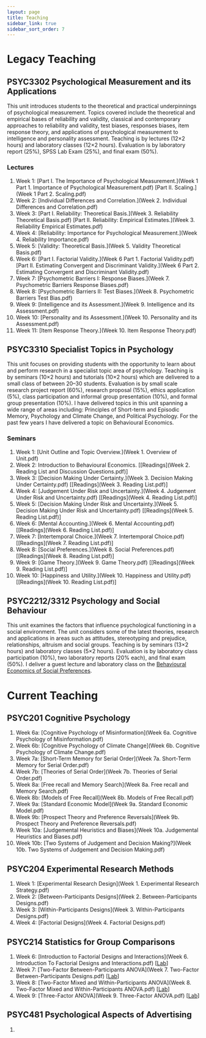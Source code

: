 ```yaml
---
layout: page
title: Teaching
sidebar_link: true
sidebar_sort_order: 7
---
```


<!-- Global site tag (gtag.js) - Google Analytics -->
<script async src="https://www.googletagmanager.com/gtag/js?id=UA-127807240-1"></script>
<script>
  window.dataLayer = window.dataLayer || [];
  function gtag(){dataLayer.push(arguments);}
  gtag('js', new Date());

  gtag('config', 'UA-127807240-1');
</script>

# Legacy Teaching

## PSYC3302 Psychological Measurement and its Applications 
This unit introduces students to the theoretical and practical underpinnings of psychological measurement. Topics covered include the theoretical and empirical bases of reliability and validity, classical and contemporary approaches to reliability and validity, test biases, responses biases, item response theory, and applications of psychological measurement to intelligence and personality assessment. Teaching is by lectures (12×2 hours) and laboratory classes (12×2 hours). Evaluation is by laboratory report (25%), SPSS Lab Exam (25%), and final exam (50%). 

### Lectures
1. Week 1: [Part I. The Importance of Psychological Measurement.](Week 1 Part 1. Importance of Psychological Measurement.pdf) [Part II. Scaling.](Week 1 Part 2. Scaling.pdf)
2. Week 2: [Individual Differences and Correlation.](Week 2. Individual Differences and Correlation.pdf)
3. Week 3: [Part I. Reliability: Theoretical Basis.](Week 3. Reliability Theoretical Basis.pdf) [Part II. Reliability: Empirical Estimates.](Week 3. Reliability Empirical Estimates.pdf)
4. Week 4: [Reliability: Importance for Psychological Measurement.](Week 4. Reliability Importance.pdf)
5. Week 5: [Validity: Theoretical Basis.](Week 5. Validity Theoretical Basis.pdf)
6. Week 6: [Part I. Factorial Validity.](Week 6 Part 1. Factorial Validity.pdf) [Part II. Estimating Convergent and Discriminant Validity.](Week 6 Part 2. Estimating Convergent and Discriminant Validity.pdf)
7. Week 7: [Psychometric Barriers I: Response Biases.](Week 7. Psychometric Barriers Response Biases.pdf)
8. Week 8: [Psychometric Barriers II: Test Biases.](Week 8. Psychometric Barriers Test Bias.pdf)
9. Week 9: [Intelligence and its Assessment.](Week 9. Intelligence and its Assessment.pdf)
10. Week 10: [Personality and its Assessment.](Week 10. Personality and its Assessment.pdf)
11. Week 11: [Item Response Theory.](Week 10. Item Response Theory.pdf)

## PSYC3310 Specialist Topics in Psychology
This unit focuses on providing students with the opportunity to learn about and perform research in a specialist topic area of psychology. Teaching is by seminars (10×2 hours) and tutorials (10×2 hours) which are delivered to a small class of between 20–30 students. Evaluation is by small scale research project report (60%), research proposal (15%), ethics application (5%), class participation and informal group presentation (10%), and formal group presentation (10%). I have delivered topics in this unit spanning a wide range of areas including: Principles of Short-term and Episodic Memory, Psychology and Climate Change, and Political Psychology. For the past few years I have delivered a topic on Behavioural Economics.

### Seminars
1. Week 1: [Unit Outline and Topic Overview.](Week 1. Overview of Unit.pdf) 
2. Week 2: Introduction to Behavioural Economics. [[Readings](Week 2. Reading List and Discussion Questions.pdf)]
3. Week 3: [Decision Making Under Certainty.](Week 3. Decision Making Under Certainty.pdf) [[Readings](Week 3. Reading List.pdf)]
4. Week 4: [Judgement Under Risk and Uncertainty.](Week 4. Judgement Under Risk and Uncertainty.pdf) [[Readings](Week 4. Reading List.pdf)]
5. Week 5: [Decision Making Under Risk and Uncertainty.](Week 5. Decision Making Under Risk and Uncertainty.pdf) [[Readings](Week 5. Reading List.pdf)]
6. Week 6: [Mental Accounting.](Week 6. Mental Accounting.pdf) [[Readings](Week 6. Reading List.pdf)]
7. Week 7: [Intertemporal Choice.](Week 7. Intertemporal Choice.pdf) [[Readings](Week 7. Reading List.pdf)]
8. Week 8: [Social Preferences.](Week 8. Social Preferences.pdf) [[Readings](Week 8. Reading List.pdf)]
9. Week 9: [Game Theory.](Week 9. Game Theory.pdf) [[Readings](Week 9. Reading List.pdf)]
10. Week 10: [Happiness and Utility.](Week 10. Happiness and Utility.pdf) [[Readings](Week 10. Reading List.pdf)]

## PSYC2212/3312 Psychology and Social Behaviour
This unit examines the factors that influence psychological functioning in a social environment. The unit considers some of the latest theories, research and applications in areas such as attitudes, stereotyping and prejudice, relationships, altruism and social groups. Teaching is by seminars (13×2 hours) and laboratory classes (5×2 hours). Evaluation is by laboratory class participation (10%), two laboratory reports (20% each), and final exam (50%). I deliver a guest lecture and laboratory class on the [Behavioural Economics of Social Preferences](Social.Preferences.pdf).

# Current Teaching

## PSYC201 Cognitive Psychology

1. Week 6a: [Cognitive Psychology of Misinformation](Week 6a. Cognitive Psychology of Misinformation.pdf)
2. Week 6b: [Cognitive Psychology of Climate Change](Week 6b. Cognitive Psychology of Climate Change.pdf)
3. Week 7a: [Short-Term Memory for Serial Order](Week 7a. Short-Term Memory for Serial Order.pdf)
4. Week 7b: [Theories of Serial Order](Week 7b. Theories of Serial Order.pdf)
5. Week 8a: [Free recall and Memory Search](Week 8a. Free recall and Memory Search.pdf)
6. Week 8b: [Models of Free Recall](Week 8b. Models of Free Recall.pdf)
7. Week 9a: [Standard Economic Model](Week 9a. Standard Economic Model.pdf) 
8. Week 9b: [Prospect Theory and Preference Reversals](Week 9b. Prospect Theory and Preference Reversals.pdf)
9. Week 10a: [Judgemental Heuristics and Biases](Week 10a. Judgemental Heuristics and Biases.pdf)
10. Week 10b: [Two Systems of Judgement and Decision Making?](Week 10b. Two Systems of Judgement and Decision Making.pdf)  

## PSYC204 Experimental Research Methods

1. Week 1: [Experimental Research Design](Week 1. Experimental Research Strategy.pdf)  
2. Week 2: [Between-Participants Designs](Week 2. Between-Participants Designs.pdf)  
3. Week 3: [Within-Participants Designs](Week 3. Within-Participants Designs.pdf)  
4. Week 4: [Factorial Designs](Week 4. Factorial Designs.pdf)  

## PSYC214 Statistics for Group Comparisons

1. Week 6: [Introduction to Factorial Designs and Interactions](Week 6. Introduction To Factorial Designs and Interactions.pdf) [[Lab](PSYC214-Lab-Session-6-Instructors-Copy.html)]
2. Week 7: [Two-Factor Between-Participants ANOVA](Week 7. Two-Factor Between-Participants Designs.pdf) [[Lab](Lab-Session-7-Instructors.html)]
3. Week 8: [Two-Factor Mixed and Within-Participants ANOVA](Week 8. Two-Factor Mixed and Within-Participants ANOVA.pdf) [[Lab](Lab-Session-8-Instructors-Copy.html)]
4. Week 9: [Three-Factor ANOVA](Week 9. Three-Factor ANOVA.pdf) [[Lab](Lab-Session-9-Instructors-Copy.html)]


## PSYC481 Psychological Aspects of Advertising

1. 
